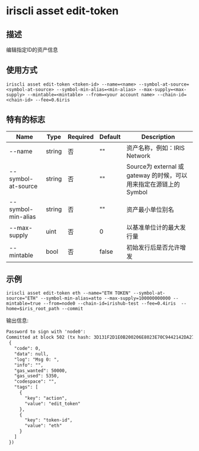 # iriscli asset edit-token

## 描述

编辑指定ID的资产信息

## 使用方式

```shell
iriscli asset edit-token <token-id> --name=<name> --symbol-at-source=<symbol-at-source> --symbol-min-alias=<min-alias> --max-supply=<max-supply> --mintable=<mintable> --from=<your account name> --chain-id=<chain-id> --fee=0.6iris
```

## 特有的标志

| Name               | Type   | Required | Default | Description                                                  |
| ------------------ | ------ | -------- | ------- | ------------------------------------------------------------ |
| --name             | string | 否       | ""      | 资产名称，例如：IRIS Network                                 |
| --symbol-at-source | string | 否       | ""      | Source为 external 或 gateway 的时候，可以用来指定在源链上的Symbol |
| --symbol-min-alias | string | 否       | ""      | 资产最小单位别名                                             |
| --max-supply       | uint   | 否       | 0       | 以基准单位计的最大发行量                                     |
| --mintable         | bool   | 否       | false   | 初始发行后是否允许增发                                       |

## 示例

```shell
iriscli asset edit-token eth --name="ETH TOKEN" --symbol-at-source="ETH" --symbol-min-alias=atto --max-supply=100000000000 --mintable=true --from=node0 --chain-id=irishub-test --fee=0.4iris  --home=$iris_root_path --commit
```

输出信息:
```txt
Password to sign with 'node0':
Committed at block 502 (tx hash: 3D131F2D1E0B200206E8023E70C9442142DA27EBC42675451E39BF84B6343C6F, response:
 {
   "code": 0,
   "data": null,
   "log": "Msg 0: ",
   "info": "",
   "gas_wanted": 50000,
   "gas_used": 5350,
   "codespace": "",
   "tags": [
     {
       "key": "action",
       "value": "edit_token"
     },
     {
       "key": "token-id",
       "value": "eth"
     }
   ]
 })
```

